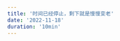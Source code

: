 ```yaml
---
title: '时间已经停止，剩下就是慢慢变老'
date: '2022-11-18'
duration: '10min'
---
```


[//]: # ()
[//]: # ([comment]: <> &#40;![]&#40;https://raw.githubusercontent.com/lesenelir/lesenelir.me/master/public/images/time-stop-1.png&#41;&#41;)

[//]: # ()
[//]: # (> 这是一篇我最早发在Mirror平台上的一篇文章)

[//]: # (> )

[//]: # (> [Mirror平台文章地址]&#40;https://mirror.xyz/lesenelir.eth/bqFZfS-PHcqGh8RHM2RmJnW2iK8GKyYWrct1BnI0gTQ&#41;)

[//]: # ()
[//]: # (---)

[//]: # ()
[//]: # (“ 时间已经停止，剩下就是慢慢变老 ”，这句台词是出自于王小帅《地久天长》这部电影。其实坦白来说，我现在已经忘了我是什么时候看的这部电影，也记不清这部电影里具体的情景细节，但每当我感叹时光飞逝的时候脑海中都会浮现这句台词。)

[//]: # ()
[//]: # (现在如果要让我回想，去年这个时候我的一些生活情景。印象中，去年这个时候我还处于人生的一个迷茫和觉醒的交叉时期，当然那个时候我还没有开始学习前端。我是从2021年12月接触到Mirror这个产品，之后又了解到了Web3的概念和技术选型后，才慢慢的开始正式学习前端。而于此同时，整个2022，我基本上都是在Learning和Coding中度过的。)

[//]: # ()
[//]: # (前两天刚把前端领域内非常经典的一本书《JavaScript DOM编程艺术》看完，甚是感慨。这本书最早是我在大二时候买的，那时候小程序刚火，网络上吹的天花乱坠，当时流行的一类观点言论是把小程序应用比作手机的app，把微信充当另一种宏观维度的操作系统。当然现如今再看小程序的应用生态和开发场景，不免觉得当时的言论有点无稽之谈。但作为个体，在当时是否能看得清未来发展的趋势不仅仅是由其个体的业务能力决定，更多的还是靠其经验和阅历的累积。如今一本书我拖了四五年的时间才看完，时间仿佛在我身上一下子就停滞了一般，这在当前号称“内卷”的时代确实是一种别样的景观。)

[//]: # ()
[//]: # (过去的一整年时间里，我基本上每天都至少花两个小时以上的时间学习编程。其实最早接触编程是在初中，那时候有信息技术的竞赛，报名后学到循环就坚持不下去了，直到我大二才彻底弄懂for循环的整个执行流程，并能较好把循环自然带入到我的程序设计中。虽然我从本科到研究生的专业都一直是计算机，但在此之前我对计算机一直嗤之以鼻，当时我认为技术只是一种成本问题，只需要给钱让别人来做就好。所以在此之前我并没有把很多精力花费在编程上，高中、本科的我把大把时间花费在影视作品上，很难想象如今日渐浮躁的我在当初是怎么能有闲情逸致，在每一个傍晚、黑夜慵懒的躺着看着一部部冗长晦涩的文艺片，独自装逼般去思考电脑屏幕前那些隐喻，这些也一度给了我自信膨胀，让我产生了想当、能当导演的错觉亦或是冲动。)

[//]: # ()
[//]: # (时间的转变在于今年我开始尝试写Web，当我像搭积木一样的把网站拆分为不同的组件，又单独编写不同组件的UI和逻辑交互，最终整合所有组件成功Build出一个新的网站的时候，那种喜悦和成就感是我之前从未有过的。我仿佛抓到了一个可以很好表达我诉求和想法的工具，这也是我一直苦苦追寻的东西——找到可以很好满足自我创作欲望的工具。之前我以为是导演，现在我认为是代码。这对我造成的直接影响，是我改变了之前一直认为“技术是一种成本问题”的观点。对于商业来说，技术或许只是一个成本问题；但对于开发者个体而言，技术在我看来是创作者表达的一种工具。)

[//]: # ()
[//]: # (所以当我找寻到了我的这份热爱，今年一整年我一直都在坚持Coding，乐此不彼。2022，这一年如按下了暂停键过的如此之快，而这一年在技术方面的提升也收获满满。这不是现在主流单纯的功利教育，告诉你要好好努力，你就会有一份好的工作（况且事实情况，我目前秋招后没有工作:）。相反更多的时候，是单凭借内心的一股热血、拼劲和单纯，因为我明白我现在所做的所有事情都是有意义的。而学习是一种积累的过程，当积累来到阈值，我终将会在不久的将来Build出一个属于自己的产品，我终将会有能力给开源社区做出贡献，去修改那些开发者以万来计量的框架源码，我终究会用代码的方式告诉这个世界我来过，未曾后悔。)

[//]: # ()
[//]: # (兜兜转转最终还是回到了代码这一条路，翻完四五年前买的一本书，发觉如果当初再坚持久一点或许现在又是另外一种情形。但如果你问我是否后悔浪费了光阴，我想到的是在重庆的街头，她问我爱不爱她，我把她的手塞入我的裤子口袋伸向裤裆告诉她我对她的温度。)

[//]: # ()
[//]: # (没有谁不是在浪费光阴，活着就是一种消耗。而我依然年轻，我终将在今后的潮起潮落中：)

[//]: # ()
[//]: # (燃烧自我。)

[//]: # ()
[//]: # ([本文谢绝一切转载，谢谢])

[//]: # ()
[//]: # (Lesenelir)
